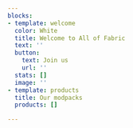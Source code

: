 ```yaml
---
blocks:
- template: welcome
  color: White
  title: Welcome to All of Fabric
  text: ''
  button:
    text: Join us
    url: ''
  stats: []
  image: ''
- template: products
  title: Our modpacks
  products: []

---
```

